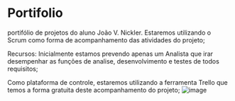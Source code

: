 # Portifolio
portifólio de projetos do aluno João V. Nickler.
Estaremos utilizando o Scrum como forma de acompanhamento das atividades do projeto;

Recursos: Inicialmente estamos prevendo apenas um Analista que irar desempenhar as funções de analise, desenvolvimento e testes de todos requisitos;

Como plataforma de controle, estaremos utilizando a ferramenta Trello que temos a forma gratuita deste acompanhamento do projeto;
![image](https://github.com/joaonickler/Portifolio/assets/90014083/e6a79364-16ea-45b9-9d7a-ab5405ac7a3c)

